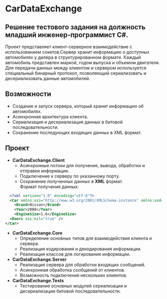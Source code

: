 # CarDataExchange
## Решение тестового задания на должность младший инженер-программист <b>C#</b>.
Проект представляет клиент-серверное взаимодействие с использованием сокетов.Сервер хранит информацию о доступных автомобилях у дилера в структурированном формате. Каждый автомобиль представлен маркой, годом выпуска и объемом двигателя. Для передачи данных между клиентом и сервером используется специальный бинарный протокол, позволяющий сериализовать и десериализовать данные автомобилей.
## Возможности
* Создание и запуск сервера, который хранит информацию об автомобилях.
* Асинхронная архитектура клиента.
* Сериализация и десериализация данных в битовой последовательности.
* Сохранение последующих входящих данных в XML формат.
## Проект
- **CarDataExchange.Client**
  - Асинхронные потоки для получения, вывода, обработки и отправки информации.
  - Подключение к серверу по указанному порту.
  - Сохранение полученных данных в **XML** формат.\
  Формат получения данных:
```xml
  <?xml version="1.0" encoding="utf-8"?>
  <Car xmlns:xsi="http://www.w3.org/2001/XMLSchema-instance" xmlns:xsd="http://www.w3.org/2001/XMLSchema">
    <Brand>Nissan</Brand>
    <Year>2008</Year>
    <EngineSize>1.6</EngineSize>
  <Doors xsi:nil="true" />
</Car>
```
- **CarDataExchange.Core**
  - Определение основных типов для взаимодействия клиента и сервера.
  - Реализация кодирования и декодирования информации.
  - Реализация классов для логирования информации.
- **CarDataExchange.Server**
  - Реализация сервера для обработки входящих сообщений.
  - Асинхронная обработка сообщений от клиентов.
  - Возможность подключения нескольких клиентов.
- **CarDataExchange.Tests**
  - Тестирование основных модулей сериализации и десериализации битовой последовательности.